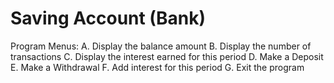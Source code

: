 # Saving Account (Bank)

Program Menus:
A. Display the balance amount
B. Display the number of transactions
C. Display the interest earned for this period
D. Make a Deposit
E. Make a Withdrawal
F. Add interest for this period
G. Exit the program

